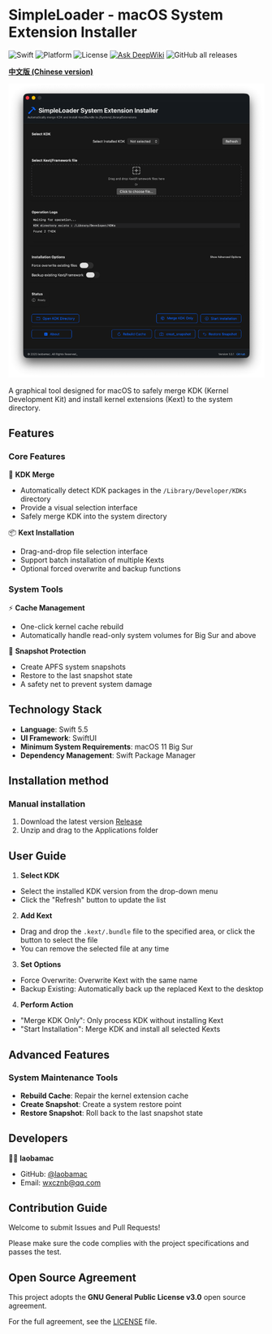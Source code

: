 # SimpleLoader - macOS System Extension Installer

![Swift](https://img.shields.io/badge/Swift-5.5-orange.svg)
![Platform](https://img.shields.io/badge/macOS-11+-blue.svg)
![License](https://img.shields.io/badge/License-GPLv3-green.svg)
[![Ask DeepWiki](https://deepwiki.com/badge.svg)](https://deepwiki.com/laobamac/SimpleLoader)
![GitHub all releases](https://img.shields.io/github/downloads/laobamac/SimpleLoader/total?color=white&style=plastic)

<b> [中文版 (Chinese version)](README-ZH.md) </b>
<br>

![](SimpleLoader-EN.png)

A graphical tool designed for macOS to safely merge KDK (Kernel Development Kit) and install kernel extensions (Kext) to the system directory.

## Features

### Core Features
🔧 **KDK Merge**
- Automatically detect KDK packages in the `/Library/Developer/KDKs` directory
- Provide a visual selection interface
- Safely merge KDK into the system directory

📦 **Kext Installation**
- Drag-and-drop file selection interface
- Support batch installation of multiple Kexts
- Optional forced overwrite and backup functions

### System Tools
⚡ **Cache Management**
- One-click kernel cache rebuild
- Automatically handle read-only system volumes for Big Sur and above

📸 **Snapshot Protection**
- Create APFS system snapshots
- Restore to the last snapshot state
- A safety net to prevent system damage

## Technology Stack

- **Language**: Swift 5.5
- **UI Framework**: SwiftUI
- **Minimum System Requirements**: macOS 11 Big Sur
- **Dependency Management**: Swift Package Manager

## Installation method

### Manual installation
1. Download the latest version [Release](https://github.com/laobamac/SimpleLoader/releases)
2. Unzip and drag to the Applications folder

## User Guide

1. **Select KDK**
- Select the installed KDK version from the drop-down menu
- Click the "Refresh" button to update the list

2. **Add Kext**
- Drag and drop the `.kext/.bundle` file to the specified area, or click the button to select the file
- You can remove the selected file at any time

3. **Set Options**
- Force Overwrite: Overwrite Kext with the same name
- Backup Existing: Automatically back up the replaced Kext to the desktop

4. **Perform Action**
- "Merge KDK Only": Only process KDK without installing Kext
- "Start Installation": Merge KDK and install all selected Kexts

## Advanced Features

### System Maintenance Tools
- **Rebuild Cache**: Repair the kernel extension cache
- **Create Snapshot**: Create a system restore point
- **Restore Snapshot**: Roll back to the last snapshot state

## Developers

👨‍💻 **laobamac**
- GitHub: [@laobamac](https://github.com/laobamac)
- Email: wxcznb@qq.com

## Contribution Guide

Welcome to submit Issues and Pull Requests!

Please make sure the code complies with the project specifications and passes the test.

## Open Source Agreement

This project adopts the **GNU General Public License v3.0** open source agreement.

For the full agreement, see the [LICENSE](LICENSE) file.
